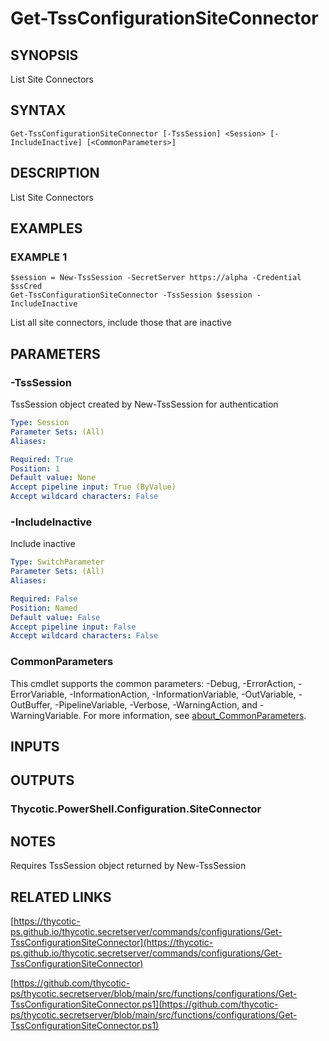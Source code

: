 # Get-TssConfigurationSiteConnector

## SYNOPSIS
List Site Connectors

## SYNTAX

```
Get-TssConfigurationSiteConnector [-TssSession] <Session> [-IncludeInactive] [<CommonParameters>]
```

## DESCRIPTION
List Site Connectors

## EXAMPLES

### EXAMPLE 1
```
$session = New-TssSession -SecretServer https://alpha -Credential $ssCred
Get-TssConfigurationSiteConnector -TssSession $session -IncludeInactive
```

List all site connectors, include those that are inactive

## PARAMETERS

### -TssSession
TssSession object created by New-TssSession for authentication

```yaml
Type: Session
Parameter Sets: (All)
Aliases:

Required: True
Position: 1
Default value: None
Accept pipeline input: True (ByValue)
Accept wildcard characters: False
```

### -IncludeInactive
Include inactive

```yaml
Type: SwitchParameter
Parameter Sets: (All)
Aliases:

Required: False
Position: Named
Default value: False
Accept pipeline input: False
Accept wildcard characters: False
```

### CommonParameters
This cmdlet supports the common parameters: -Debug, -ErrorAction, -ErrorVariable, -InformationAction, -InformationVariable, -OutVariable, -OutBuffer, -PipelineVariable, -Verbose, -WarningAction, and -WarningVariable. For more information, see [about_CommonParameters](http://go.microsoft.com/fwlink/?LinkID=113216).

## INPUTS

## OUTPUTS

### Thycotic.PowerShell.Configuration.SiteConnector
## NOTES
Requires TssSession object returned by New-TssSession

## RELATED LINKS

[https://thycotic-ps.github.io/thycotic.secretserver/commands/configurations/Get-TssConfigurationSiteConnector](https://thycotic-ps.github.io/thycotic.secretserver/commands/configurations/Get-TssConfigurationSiteConnector)

[https://github.com/thycotic-ps/thycotic.secretserver/blob/main/src/functions/configurations/Get-TssConfigurationSiteConnector.ps1](https://github.com/thycotic-ps/thycotic.secretserver/blob/main/src/functions/configurations/Get-TssConfigurationSiteConnector.ps1)

